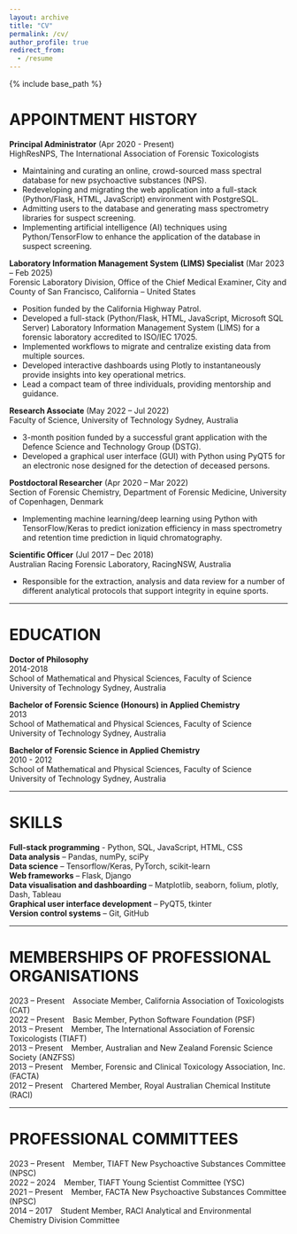 ```yaml
---
layout: archive
title: "CV"
permalink: /cv/
author_profile: true
redirect_from:
  - /resume
---
```


{% include base_path %}

APPOINTMENT HISTORY
======
**Principal Administrator** (Apr 2020 - Present)  
HighResNPS, The International Association of Forensic Toxicologists  
* Maintaining and curating an online, crowd-sourced mass spectral database for new psychoactive substances (NPS).
* Redeveloping and migrating the web application into a full-stack (Python/Flask, HTML, JavaScript) environment with PostgreSQL.
* Admitting users to the database and generating mass spectrometry libraries for suspect screening.
* Implementing artificial intelligence (AI) techniques using Python/TensorFlow to enhance the application of the database in suspect screening.

**Laboratory Information Management System (LIMS) Specialist** (Mar 2023 – Feb 2025)  
Forensic Laboratory Division, Office of the Chief Medical Examiner, City and County of San Francisco, California – United States
* Position funded by the California Highway Patrol.
* Developed a full-stack (Python/Flask, HTML, JavaScript, Microsoft SQL Server) Laboratory Information Management System (LIMS) for a forensic laboratory accredited to ISO/IEC 17025.
* Implemented workflows to migrate and centralize existing data from multiple sources.
* Developed interactive dashboards using Plotly to instantaneously provide insights into key operational metrics.
* Lead a compact team of three individuals, providing mentorship and guidance.

**Research Associate** (May 2022 – Jul 2022)  
Faculty of Science, University of Technology Sydney, Australia  
* 3-month position funded by a successful grant application with the Defence Science and Technology Group (DSTG).
* Developed a graphical user interface (GUI) with Python using PyQT5 for an electronic nose designed for the detection of deceased persons.

**Postdoctoral Researcher**	(Apr 2020 – Mar 2022)</br>
Section of Forensic Chemistry, Department of Forensic Medicine, University of Copenhagen, Denmark  
* Implementing machine learning/deep learning using Python with TensorFlow/Keras to predict ionization efficiency in mass spectrometry and retention time prediction in liquid chromatography.

**Scientific Officer**  (Jul 2017 – Dec 2018)  
Australian Racing Forensic Laboratory, RacingNSW, Australia  
* Responsible for the extraction, analysis and data review for a number of different analytical protocols that support integrity in equine sports.

<hr/>

EDUCATION
======
**Doctor of Philosophy**  
2014-2018  
School of Mathematical and Physical Sciences, Faculty of Science  
University of Technology Sydney, Australia  

**Bachelor of Forensic Science (Honours) in Applied Chemistry**  
2013  
School of Mathematical and Physical Sciences, Faculty of Science  
University of Technology Sydney, Australia  

**Bachelor of Forensic Science in Applied Chemistry**  
2010 - 2012  
School of Mathematical and Physical Sciences, Faculty of Science  
University of Technology Sydney, Australia  

<hr/>

SKILLS
======
**Full-stack programming** - Python, SQL, JavaScript, HTML, CSS  
**Data analysis** – Pandas, numPy, sciPy  
**Data science** – Tensorflow/Keras, PyTorch, scikit-learn  
**Web frameworks** – Flask, Django  
**Data visualisation and dashboarding** – Matplotlib, seaborn, folium, plotly, Dash, Tableau  
**Graphical user interface development** – PyQT5, tkinter  
**Version control systems** – Git, GitHub  

<hr/>

MEMBERSHIPS OF PROFESSIONAL ORGANISATIONS
======
2023 – Present &ensp; Associate Member, California Association of Toxicologists (CAT)  
2022 – Present &ensp; Basic Member, Python Software Foundation (PSF)  
2013 – Present &ensp; Member, The International Association of Forensic Toxicologists (TIAFT)  
2013 – Present &ensp; Member, Australian and New Zealand Forensic Science Society (ANZFSS)  
2013 – Present &ensp; Member, Forensic and Clinical Toxicology Association, Inc. (FACTA)  
2012 – Present &ensp; Chartered Member, Royal Australian Chemical Institute (RACI)  

<hr/>

PROFESSIONAL COMMITTEES
======
2023 – Present &ensp;	Member, TIAFT New Psychoactive Substances Committee (NPSC)  
2022 – 2024 &ensp; Member, TIAFT Young Scientist Committee (YSC)   
2021 – Present &ensp;	Member, FACTA New Psychoactive Substances Committee (NPSC)  
2014 – 2017 &ensp; Student Member, RACI Analytical and Environmental Chemistry Division Committee  

  
